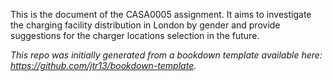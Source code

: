 This is the document of the CASA0005 assignment. It aims to investigate the charging facility distribution in London by gender and provide suggestions for the charger locations selection in the future.
  
  
*This repo was initially generated from a bookdown template available here: https://github.com/jtr13/bookdown-template.*
